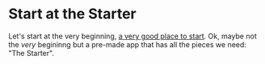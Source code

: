 # Start at the Starter

Let's start at the very beginning, [a very good place to start](https://www.youtube.com/watch?v=1RW3nDRmu6k). Ok, maybe not the _very_ begininng but a pre-made app that has all the pieces we need: "The Starter".
